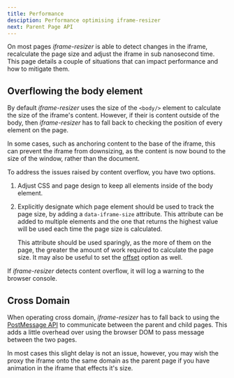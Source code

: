 ```yaml
---
title: Performance
desciption: Performance optimising iframe-resizer
next: Parent Page API
---
```


On most pages _iframe-resizer_ is able to detect changes in the iframe, recalculate
the page size and adjust the iframe in sub nanosecond time. This page details a couple
of situations that can impact performance and how to mitigate them.

## Overflowing the body element

By default _iframe-resizer_ uses the size of the `<body/>` element to calculate the size
of the iframe's content. However, if their is content outside of the body, then
_iframe-resizer_ has to fall back to checking the position of every element on the page.

In some cases, such as anchoring content to the base of the iframe, this can prevent the
iframe from downsizing, as the content is now bound to the size of the window, rather
than the document.

To address the issues raised by content overflow, you have two options.

1. Adjust CSS and page design to keep all elements inside of the body element.

2. Explicitly designate which page element should be used to track the page size, by adding
   a `data-iframe-size` attribute. This attribute can be added to multiple elements and the
   one that returns the highest value will be used each time the page size is calculated.

   This attribute should be used sparingly, as the more of them on the page, the greater the
   amount of work required to calculate the page size. It may also be useful to set the [offset](../parent/#offset) option as well.

If _iframe-resizer_ detects content overflow, it will log a warning to the browser console.

## Cross Domain

When operating cross domain, _iframe-resizer_ has to fall back to using the
[PostMessage API](https://developer.mozilla.org/en-US/docs/Web/API/Window/postMessage)
to communicate between the parent and child pages. This adds a little overhead over
using the browser DOM to pass message between the two pages.

In most cases this slight delay is not an issue, however, you may wish the proxy the
iframe onto the same domain as the parent page if you have animation in the iframe that
effects it's size.
